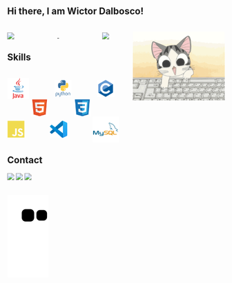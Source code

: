## Hi there, I am Wictor Dalbosco! 

<div style="display: inline_block"><br>
  <a class="github-stats" href="https://github.com/WictorDalbsoco/WictorDalbosco">
    <img align="center" style="margin-right: 100px;" src="https://github-readme-stats.vercel.app/api?username=WictorDalbosco&count_private=true&show_icons=true&theme=tokyonight&hide=issues,stars" />
  </a>

  <a class="github-stats" href="https://github.com/anuraghazra/convoychat">
    <img align="center" style="margin-left: 100px;" src="https://github-readme-stats.vercel.app/api/top-langs/?username=WictorDalbosco&langs_count=5&theme=tokyonight&layout=compact" />
  </a>
  
  <img align="right" height="160em" alt="Wictor-yoda" src="https://github.com/WictorDalbosco/WictorDalbosco/blob/main/giphy.gif">


</div> 
  
## Skills
<div style="display: inline_block"><br>
  <img  align="center" alt="Wictor-Java" height="50" width="50" src="https://github.com/devicons/devicon/blob/master/icons/java/java-original-wordmark.svg">
 &nbsp;&nbsp;&nbsp;&nbsp;&nbsp;&nbsp;&nbsp;&nbsp;&nbsp;&nbsp;&nbsp;&nbsp;&nbsp;
  <img align="center" alt="Wictor-Python" height="40" width="40" src="https://github.com/devicons/devicon/blob/master/icons/python/python-original-wordmark.svg">
 &nbsp;&nbsp;&nbsp;&nbsp;&nbsp;&nbsp;&nbsp;&nbsp;&nbsp;&nbsp;&nbsp;&nbsp;&nbsp;
  <img align="center" alt="Wictor-C" height="40" width="40" src="https://github.com/devicons/devicon/blob/master/icons/c/c-original.svg">
 &nbsp;&nbsp;&nbsp;&nbsp;&nbsp;&nbsp;&nbsp;&nbsp;&nbsp;&nbsp;&nbsp;&nbsp;&nbsp;
  <img align="center" alt="Wictor-HTML" height="40" width="40" src="https://raw.githubusercontent.com/devicons/devicon/master/icons/html5/html5-original.svg">
 &nbsp;&nbsp;&nbsp;&nbsp;&nbsp;&nbsp;&nbsp;&nbsp;&nbsp;&nbsp;&nbsp;&nbsp;&nbsp;
  <img align="center" alt="Wictor-CSS" height="40" width="40" src="https://raw.githubusercontent.com/devicons/devicon/master/icons/css3/css3-original.svg">
  &nbsp;&nbsp;&nbsp;&nbsp;&nbsp;&nbsp;&nbsp;&nbsp;&nbsp;&nbsp;&nbsp;&nbsp;&nbsp;
  <img align="center" alt="Wictor-Js" height="40" width="40" src="https://raw.githubusercontent.com/devicons/devicon/master/icons/javascript/javascript-plain.svg">
 &nbsp;&nbsp;&nbsp;&nbsp;&nbsp;&nbsp;&nbsp;&nbsp;&nbsp;&nbsp;&nbsp;&nbsp;&nbsp;
   <img align="center" alt="Wictor-VS-Code" height="40" width="40" src="https://github.com/devicons/devicon/blob/master/icons/vscode/vscode-original.svg">
 &nbsp;&nbsp;&nbsp;&nbsp;&nbsp;&nbsp;&nbsp;&nbsp;&nbsp;&nbsp;&nbsp;&nbsp;&nbsp;
  <img align="center" alt="Wictor-MySQL" height="60" width="60" src="https://github.com/devicons/devicon/blob/master/icons/mysql/mysql-original-wordmark.svg">
 &nbsp;&nbsp;&nbsp;&nbsp;&nbsp;&nbsp;&nbsp;&nbsp;&nbsp;&nbsp;&nbsp;&nbsp;&nbsp;


</div>




## Contact 
<div> 
  <a href="https://www.linkedin.com/in/WictorDalbosco" target="_blank"><img src="https://img.shields.io/badge/-LinkedIn-%230077B5?style=for-the-badge&logo=linkedin&logoColor=white" target="_blank"></a> 
  <a href="https://instagram.com/WictorDalbosco" target="_blank"><img src="https://img.shields.io/badge/-Instagram-%23E4405F?style=for-the-badge&logo=instagram&logoColor=white" target="_blank"></a>
  <a href = "mailto: wictor.dalbosco@usp.com.br"><img src="https://img.shields.io/badge/-Gmail-%23333?style=for-the-badge&logo=gmail&logoColor=white" target="_blank"></a>
 </br>
</br>

![Snake animation](https://github.com/WictorDalbosco/WictorDalbosco/blob/output/github-contribution-grid-snake.svg)
